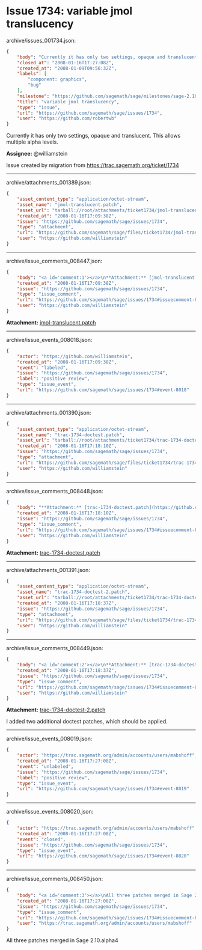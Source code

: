 # Issue 1734: variable jmol translucency

archive/issues_001734.json:
```json
{
    "body": "Currently it has only two settings, opaque and translucent. This allows multiple alpha levels. \n\n**Assignee:** @williamstein\n\nIssue created by migration from https://trac.sagemath.org/ticket/1734\n\n",
    "closed_at": "2008-01-16T17:27:08Z",
    "created_at": "2008-01-09T09:56:32Z",
    "labels": [
        "component: graphics",
        "bug"
    ],
    "milestone": "https://github.com/sagemath/sage/milestones/sage-2.10",
    "title": "variable jmol translucency",
    "type": "issue",
    "url": "https://github.com/sagemath/sage/issues/1734",
    "user": "https://github.com/robertwb"
}
```
Currently it has only two settings, opaque and translucent. This allows multiple alpha levels. 

**Assignee:** @williamstein

Issue created by migration from https://trac.sagemath.org/ticket/1734





---

archive/attachments_001389.json:
```json
{
    "asset_content_type": "application/octet-stream",
    "asset_name": "jmol-translucent.patch",
    "asset_url": "tarball://root/attachments/ticket1734/jmol-translucent.patch",
    "created_at": "2008-01-16T17:09:38Z",
    "issue": "https://github.com/sagemath/sage/issues/1734",
    "type": "attachment",
    "url": "https://github.com/sagemath/sage/files/ticket1734/jmol-translucent.patch",
    "user": "https://github.com/williamstein"
}
```



---

archive/issue_comments_008447.json:
```json
{
    "body": "<a id='comment:1'></a>\n**Attachment:** [jmol-translucent.patch](https://github.com/sagemath/sage/files/ticket1734/jmol-translucent.patch)",
    "created_at": "2008-01-16T17:09:38Z",
    "issue": "https://github.com/sagemath/sage/issues/1734",
    "type": "issue_comment",
    "url": "https://github.com/sagemath/sage/issues/1734#issuecomment-8447",
    "user": "https://github.com/williamstein"
}
```

<a id='comment:1'></a>
**Attachment:** [jmol-translucent.patch](https://github.com/sagemath/sage/files/ticket1734/jmol-translucent.patch)



---

archive/issue_events_008018.json:
```json
{
    "actor": "https://github.com/williamstein",
    "created_at": "2008-01-16T17:09:38Z",
    "event": "labeled",
    "issue": "https://github.com/sagemath/sage/issues/1734",
    "label": "positive review",
    "type": "issue_event",
    "url": "https://github.com/sagemath/sage/issues/1734#event-8018"
}
```



---

archive/attachments_001390.json:
```json
{
    "asset_content_type": "application/octet-stream",
    "asset_name": "trac-1734-doctest.patch",
    "asset_url": "tarball://root/attachments/ticket1734/trac-1734-doctest.patch",
    "created_at": "2008-01-16T17:18:10Z",
    "issue": "https://github.com/sagemath/sage/issues/1734",
    "type": "attachment",
    "url": "https://github.com/sagemath/sage/files/ticket1734/trac-1734-doctest.patch",
    "user": "https://github.com/williamstein"
}
```



---

archive/issue_comments_008448.json:
```json
{
    "body": "**Attachment:** [trac-1734-doctest.patch](https://github.com/sagemath/sage/files/ticket1734/trac-1734-doctest.patch)",
    "created_at": "2008-01-16T17:18:10Z",
    "issue": "https://github.com/sagemath/sage/issues/1734",
    "type": "issue_comment",
    "url": "https://github.com/sagemath/sage/issues/1734#issuecomment-8448",
    "user": "https://github.com/williamstein"
}
```

**Attachment:** [trac-1734-doctest.patch](https://github.com/sagemath/sage/files/ticket1734/trac-1734-doctest.patch)



---

archive/attachments_001391.json:
```json
{
    "asset_content_type": "application/octet-stream",
    "asset_name": "trac-1734-doctest-2.patch",
    "asset_url": "tarball://root/attachments/ticket1734/trac-1734-doctest-2.patch",
    "created_at": "2008-01-16T17:18:37Z",
    "issue": "https://github.com/sagemath/sage/issues/1734",
    "type": "attachment",
    "url": "https://github.com/sagemath/sage/files/ticket1734/trac-1734-doctest-2.patch",
    "user": "https://github.com/williamstein"
}
```



---

archive/issue_comments_008449.json:
```json
{
    "body": "<a id='comment:2'></a>\n**Attachment:** [trac-1734-doctest-2.patch](https://github.com/sagemath/sage/files/ticket1734/trac-1734-doctest-2.patch)\n\nI added two additional doctest patches, which should be applied.",
    "created_at": "2008-01-16T17:18:37Z",
    "issue": "https://github.com/sagemath/sage/issues/1734",
    "type": "issue_comment",
    "url": "https://github.com/sagemath/sage/issues/1734#issuecomment-8449",
    "user": "https://github.com/williamstein"
}
```

<a id='comment:2'></a>
**Attachment:** [trac-1734-doctest-2.patch](https://github.com/sagemath/sage/files/ticket1734/trac-1734-doctest-2.patch)

I added two additional doctest patches, which should be applied.



---

archive/issue_events_008019.json:
```json
{
    "actor": "https://trac.sagemath.org/admin/accounts/users/mabshoff",
    "created_at": "2008-01-16T17:27:08Z",
    "event": "unlabeled",
    "issue": "https://github.com/sagemath/sage/issues/1734",
    "label": "positive review",
    "type": "issue_event",
    "url": "https://github.com/sagemath/sage/issues/1734#event-8019"
}
```



---

archive/issue_events_008020.json:
```json
{
    "actor": "https://trac.sagemath.org/admin/accounts/users/mabshoff",
    "created_at": "2008-01-16T17:27:08Z",
    "event": "closed",
    "issue": "https://github.com/sagemath/sage/issues/1734",
    "type": "issue_event",
    "url": "https://github.com/sagemath/sage/issues/1734#event-8020"
}
```



---

archive/issue_comments_008450.json:
```json
{
    "body": "<a id='comment:3'></a>\nAll three patches merged in Sage 2.10.alpha4",
    "created_at": "2008-01-16T17:27:08Z",
    "issue": "https://github.com/sagemath/sage/issues/1734",
    "type": "issue_comment",
    "url": "https://github.com/sagemath/sage/issues/1734#issuecomment-8450",
    "user": "https://trac.sagemath.org/admin/accounts/users/mabshoff"
}
```

<a id='comment:3'></a>
All three patches merged in Sage 2.10.alpha4
